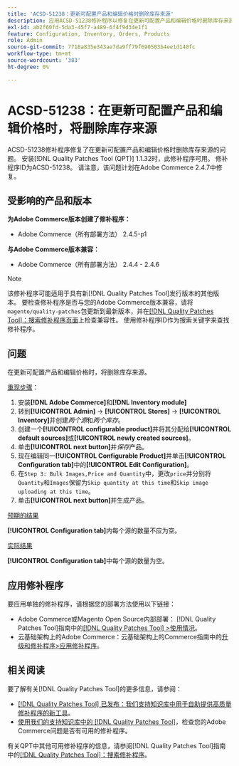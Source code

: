 ```yaml
---
title: 'ACSD-51238：更新可配置产品和编辑价格时删除库存来源'
description: 应用ACSD-51238修补程序以修复在更新可配置产品和编辑价格时删除库存来源的Adobe Commerce问题。
exl-id: ab2f60fd-5da3-45f7-a489-6f4f9d34e1f1
feature: Configuration, Inventory, Orders, Products
role: Admin
source-git-commit: 7718a835e343ae7da9ff79f690503b4ee1d140fc
workflow-type: tm+mt
source-wordcount: '383'
ht-degree: 0%

---
```


# ACSD-51238：在更新可配置产品和编辑价格时，将删除库存来源

ACSD-51238修补程序修复了在更新可配置产品和编辑价格时删除库存来源的问题。 安装[!DNL Quality Patches Tool (QPT)] 1.1.32时，此修补程序可用。 修补程序ID为ACSD-51238。 请注意，该问题计划在Adobe Commerce 2.4.7中修复。

## 受影响的产品和版本

**为Adobe Commerce版本创建了修补程序：**

* Adobe Commerce（所有部署方法） 2.4.5-p1

**与Adobe Commerce版本兼容：**

* Adobe Commerce（所有部署方法） 2.4.4 - 2.4.6

>[!NOTE]
>
>该修补程序可能适用于具有新[!DNL Quality Patches Tool]发行版本的其他版本。 要检查修补程序是否与您的Adobe Commerce版本兼容，请将`magento/quality-patches`包更新到最新版本，并在[[!DNL Quality Patches Tool]：搜索修补程序页面](<https://experienceleague.adobe.com/tools/commerce-quality-patches/index.html?lang=zh-Hans>)上检查兼容性。 使用修补程序ID作为搜索关键字来查找修补程序。

## 问题

在更新可配置产品和编辑价格时，将删除库存来源。

<u>重现步骤</u>：

1. 安装&#x200B;**[!DNL Adobe Commerce]**&#x200B;和&#x200B;**[!DNL Inventory module]**
1. 转到&#x200B;**[!UICONTROL Admin]** -> **[!UICONTROL Stores]** -> **[!UICONTROL Inventory]**&#x200B;并创建&#x200B;*两个源*&#x200B;和&#x200B;*两个库存*。
1. 创建一个&#x200B;**[!UICONTROL configurable product]**&#x200B;并将其分配给&#x200B;**[!UICONTROL default sources]**&#x200B;或&#x200B;**[!UICONTROL newly created sources]**。
1. 单击&#x200B;**[!UICONTROL next button]**&#x200B;并&#x200B;*保存*&#x200B;产品。
1. 现在编辑同一&#x200B;**[!UICONTROL Configurable Product]**&#x200B;并单击&#x200B;**[!UICONTROL Configuration tab]**&#x200B;中的&#x200B;**[!UICONTROL Edit Configuration]**。
1. 在`Step 3: Bulk Images,Price and Quantity`中，更改`price`并分别将`Quantity`和`Images`保留为`Skip quantity at this time`和`Skip image uploading at this time`。
1. 单击&#x200B;**[!UICONTROL next button]**&#x200B;并生成产品。

<u>预期的结果</u>

**[!UICONTROL Configuration tab]**&#x200B;内每个源的数量不应为空。

<u>实际结果</u>

**[!UICONTROL Configuration tab]**&#x200B;中每个源的数量为空。

## 应用修补程序

要应用单独的修补程序，请根据您的部署方法使用以下链接：

* Adobe Commerce或Magento Open Source内部部署： [!DNL Quality Patches Tool]指南中的[[!DNL Quality Patches Tool] >使用情况](<https://experienceleague.adobe.com/docs/commerce-operations/tools/quality-patches-tool/usage.html?lang=zh-Hans>)。
* 云基础架构上的Adobe Commerce：云基础架构上的Commerce指南中的[升级和修补程序>应用修补程序](https://experienceleague.adobe.com/docs/commerce-cloud-service/user-guide/develop/upgrade/apply-patches.html?lang=zh-Hans)。

## 相关阅读

要了解有关[!DNL Quality Patches Tool]的更多信息，请参阅：

* [[!DNL Quality Patches Tool] 已发布：我们支持知识库中用于自助提供高质量修补程序的新工具](/help/announcements/adobe-commerce-announcements/magento-quality-patches-released-new-tool-to-self-serve-quality-patches.md)。
* [使用我们的支持知识库中的 [!DNL Quality Patches Tool]](/help/support-tools/patches-available-in-qpt-tool/check-patch-for-magento-issue-with-magento-quality-patches.md)，检查您的Adobe Commerce问题是否有可用的修补程序。

有关QPT中其他可用修补程序的信息，请参阅[!DNL Quality Patches Tool]指南中的[[!DNL Quality Patches Tool]：搜索修补程序](<https://experienceleague.adobe.com/tools/commerce-quality-patches/index.html?lang=zh-Hans>)。

